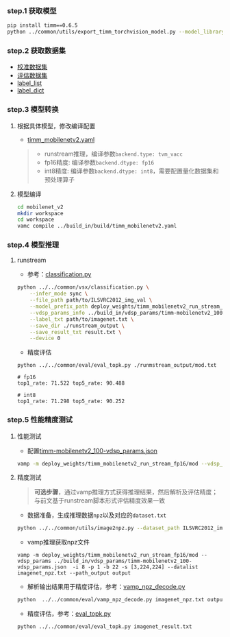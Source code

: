 ### step.1 获取模型
```bash
pip install timm==0.6.5
python ../common/utils/export_timm_torchvision_model.py --model_library timm  --model_name mobilenetv2_100 --save_dir ./onnx  --size 224 --pretrained_weights xxx.pth
```

### step.2 获取数据集
- [校准数据集](https://image-net.org/challenges/LSVRC/2012/index.php)
- [评估数据集](https://image-net.org/challenges/LSVRC/2012/index.php)
- [label_list](../../common/label/imagenet.txt)
- [label_dict](../../common/label/imagenet1000_clsid_to_human.txt)

### step.3 模型转换
1. 根据具体模型，修改编译配置
    - [timm_mobilenetv2.yaml](../build_in/build/timm_mobilenetv2.yaml)
    
    > - runstream推理，编译参数`backend.type: tvm_vacc`
    > - fp16精度: 编译参数`backend.dtype: fp16`
    > - int8精度: 编译参数`backend.dtype: int8`，需要配置量化数据集和预处理算子

2. 模型编译

    ```bash
    cd mobilenet_v2
    mkdir workspace
    cd workspace
    vamc compile ../build_in/build/timm_mobilenetv2.yaml
    ```

### step.4 模型推理
1. runstream
    - 参考：[classification.py](../../common/vsx/classification.py)
    ```bash
    python ../../common/vsx/classification.py \
        --infer_mode sync \
        --file_path path/to/ILSVRC2012_img_val \
        --model_prefix_path deploy_weights/timm_mobilenetv2_run_stream_fp16/mod \
        --vdsp_params_info ../build_in/vdsp_params/timm-mobilenetv2_100-vdsp_params.json \
        --label_txt path/to/imagenet.txt \
        --save_dir ./runstream_output \
        --save_result_txt result.txt \
        --device 0
    ```

    - 精度评估
    ```
    python ../../common/eval/eval_topk.py ./runmstream_output/mod.txt
    ```

    ```
    # fp16
    top1_rate: 71.522 top5_rate: 90.488

    # int8
    top1_rate: 71.298 top5_rate: 90.252

    ```

### step.5 性能精度测试
1. 性能测试
    - 配置[timm-mobilenetv2_100-vdsp_params.json](../build_in/vdsp_params/timm-mobilenetv2_100-vdsp_params.json)
    ```bash
    vamp -m deploy_weights/timm_mobilenetv2_run_stream_fp16/mod --vdsp_params ../build_in/vdsp_params/timm-mobilenetv2_100-vdsp_params.json  -i 8 -p 1 -b 2 -s [3,224,224]
    ```

2. 精度测试
    > **可选步骤**，通过vamp推理方式获得推理结果，然后解析及评估精度；与前文基于runstream脚本形式评估精度效果一致
    
    - 数据准备，生成推理数据`npz`以及对应的`dataset.txt`
    ```bash
    python ../../common/utils/image2npz.py --dataset_path ILSVRC2012_img_val --target_path  input_npz  --text_path imagenet_npz.txt
    ```

    - vamp推理获取npz文件
    ```
    vamp -m deploy_weights/timm_mobilenetv2_run_stream_fp16/mod --vdsp_params ../build_in/vdsp_params/timm-mobilenetv2_100-vdsp_params.json  -i 8 -p 1 -b 22 -s [3,224,224] --datalist imagenet_npz.txt --path_output output
    ```

    - 解析输出结果用于精度评估，参考：[vamp_npz_decode.py](../../common/eval/vamp_npz_decode.py)
    ```bash
    python  ../../common/eval/vamp_npz_decode.py imagenet_npz.txt output imagenet_result.txt imagenet.txt
    ```
    
    - 精度评估，参考：[eval_topk.py](../../common/eval/eval_topk.py)
    ```bash
    python ../../common/eval/eval_topk.py imagenet_result.txt
    ```